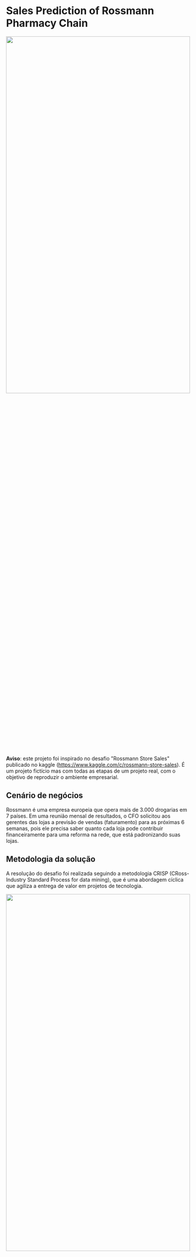 # Sales Prediction of Rossmann Pharmacy Chain

<img src="images/pharmacy.jpg" width=100% height=50%/>

**Aviso**: este projeto foi inspirado no desafio "Rossmann Store Sales" publicado no kaggle (https://www.kaggle.com/c/rossmann-store-sales). É um projeto fictício mas com todas as etapas de um projeto real, com o objetivo de reproduzir o ambiente empresarial.

## Cenário de negócios
Rossmann é uma empresa europeia que opera mais de 3.000 drogarias em 7 países. Em uma reunião mensal de resultados, o CFO solicitou aos gerentes das lojas a previsão de vendas (faturamento) para as próximas 6 semanas, pois ele precisa saber quanto cada loja pode contribuir financeiramente para uma reforma na rede, que está padronizando suas lojas.

## Metodologia da solução
A resolução do desafio foi realizada seguindo a metodologia CRISP (CRoss-Industry Standard Process for data mining), que é uma abordagem cíclica que agiliza a entrega de valor em projetos de tecnologia.

<img src="images/MindMapHypothesis.PNG" width=100% height=50%/>

Minha estratégia para resolver esse desafio foi testar modelos de machine learning para prever vendas para as próximas 6 semanas e decidir qual trará o melhor resultado para a empresa.
Após a modelagem, a solução entregue foi um bot de telegrama que recebe o número da loja e retorna a previsão para as próximas semanas.

## Coleta e limpeza de dados

O primeiro passo foi coletar (do kaggle) e entender os dados; logo após, ocorreu a limpeza do banco de dados e o tratamento dos valores ausentes. <br>
São 1017209 registros de vendas para 1115 lojas diferentes, contendo diferentes atributos como: "date", "store_type", "customers", "sortment", "school_holiday", "open", "promo2", "sales", entre outros . A explicação de cada um dos atributos está disponível no quadro abaixo. <br>
Para completar a etapa de limpeza dos dados, foram retiradas funcionalidades que não estarão disponíveis no momento da previsão, como o número de clientes, que só será conhecido no dia da venda e, portanto, seria impraticável treinar o modelo com tal variável.

As variáveis do dataset original são:

Variável | Definição
------------ | -------------
|store | id único de cada loja.|
|day_of_week | indica o dia da semana que era aquele dia (assumindo 1-Sun -> 7-Sat).|
|date | data do registro.|
|sales | faturamento da loja naquele dia.|
|customers | número de clientes na loja naquele dia.|
|open | loja aberta ou fechada: (0 = closed, 1 = open).|
|state_holiday | feriado nacional (a = public holiday, b = Easter holiday, c = Christmas, 0 = Dia Comum).|
|school_holiday | indica se a loja naquele dia foi afetada pelo fechamento das escolas públicas.|
|store_type | indica qual dos 4 modelos distintos é esta loja: (a, b, c, d).|
|assortment | indica o nível de sortimento da loja: (a = basic, b = extra, c = extended).|
|competition_distance | indica a distancia em metros do competidor mais próximo.|
|competition_open_since_month | indica mês aproximado da abertura do competidor mais próximo.|
|competition_open_since_year | indica ano aproximado da abertura do competidor mais próximo.|
|promo | indica se a loja está com uma promoção ativa naquele dia.|
|promo2 | é uma promoção contínua e consecutiva: (0 = store not participating, 1 = store participating).|
|promo2_since_week | indica a semana do calendário onde a loja entrou em Promo2.|
|promo2_since_year | indica o ano onde a loja entrou em Promo2.|
|promo_interval | indica os meses de início anual onde Promo2 é iniciada (ex: "Feb,May,Aug,Nov").|

As variáveis derivadas são:
Variável | Definição
------------ | -------------
|competition_since | data desde que existem competidores. |
|competition_time_month | número de meses desde que a competição iniciou. |
|promo2_since | data desde que a Promo2 está ativa. |
|promo2_time_week | números de semanas em que a Promo2 ficou ativa. |


## Análise exploratória de dados guiada por um mapa mental de hipóteses

O próximo passo foi realizar a análise exploratória de dados (EDA). Mas antes, foi feito um mapa mental de hipóteses para orientar a EDA, gerar insights e entender um pouco mais sobre o banco de dados e os atributos mais importantes.

<img src="images/MindMapHypothesis.PNG" width=100% height=50%/>

Com o diagrama de atributos acima, várias hipóteses foram geradas; as que foram julgados mais relevantes foram selecionadas (listados abaixo) e então a EDA realmente começou.

1. Lojas com maior sortimentos deveriam vender mais.
2. Lojas com competidores mais próximos deveriam vender menos.
3. Lojas com competidores à mais tempo deveriam vendem mais.
4. Lojas com promoções ativas por mais tempo deveriam vender mais.
5. Lojas com mais dias de promoção deveriam vender mais.
7. Lojas com mais promoções consecutivas deveriam vender mais.
8. Lojas abertas durante o feriado de Natal deveriam vender mais.
9. Lojas deveriam vender mais ao longo dos anos.
10. Lojas deveriam vender mais no segundo semestre do ano.
11. Lojas deveriam vender mais depois do dia 10 de cada mês.
12. Lojas deveriam vender menos aos finais de semana.
13. Lojas deveriam vender menos durante as feriados escolares.

A discussão de cada hipótese para validá-la ou refutá-la encontra-se no arquivo do notebook. Assim como os gráficos tornando a visualização das hipóteses mais intuitiva <br>
Segue abaixo o resumo da análise das hipóteses 1, 10 e 13:

### H1. Lojas com maior sortimentos deveriam vender mais.

![h1.1](images/assortment1.PNG)
![h1.2](images/assortment2.PNG)

No primeiro gráfico, temos um comparativo dos tipos de sortimentos de lojas e suas medianas de vendas. Nele podemos perceber que loja com sortimento mais farto (extended e extra) vendem mais que as lojas com sortimento básico. Já no segundo gráfico temos as séries temporais dos 3 sortimentos diferentes durante todo o período do Dataset feitas através de uma média móvel de 4 períodos. Fica claro uma tendência de crescimento nas lojas com sortimento extra.

Um insight que pode ser extraído dessa análise seria identificar produtos de lojas que tem sortimento maior (extra e extended) e comparar quais têm sido sucesso de vendas mas não estão disponíveis em lojas com sortimento básico. Assim, em uma tentativa de aumentar o ticket médio as lojas com sortimento básico poderiam incluir esses produtos em seu mix.

### H2. Lojas com competidores mais próximos deveriam vender menos. **Falsa**

![h2](images/competition_distance.PNG)

Diante dos gráficos acima, conseguimos analisar que há uma variabilidade muito grande entre as medianas de vendas por distâncias, não há essa relação. Isso também é confirmado pelo valor baixo resultante do cálculo da correlação de Pearson (gráfico mais à direita).

Esse é um tipo de hipótese que não trouxe um grande insight sobre o negócio, como nossa intenção é fazer uma previsão de vendas, trata-se de um problema de regressão. Em problemas de regressão, para encontrar grande valor em um atributo, esperamos ver uma relação clara ao plotar o gráfico de dispersão da variável estudada versus a variável resposta. Não é isso que acontece, pois não há um padrão de alta ou baixa nas vendas de farmácias com competidores mais próximos em relação a lojas com competidores mais distantes.

### H13. Lojas deveriam vender menos durante as feriados escolares: **Falsa**

<img src="/images/school_holiday.PNG" align="center" height="600" class="center"/>

Com a análise do gráfico acima, percebe-se que nos fériados escolares, pela mediana, são realizadas mais vendas do que em dias regulares.
Nota-se que, com exceção de outubro e dezembro, na mediana, o montante de vendas é maior nos feriados escolares. Destaque para as vendas nos feriados escolares de março e novembro.

## Preparação dos dados (transformações e seleção de variáveis)

Após a etapa da Análise Exploratória de Dados, foi realizada a preparação dos dados para que os modelos de Machine Learning pudessem ser implementados posteriormente. Primeiro foi feito o tratamento das das variáveis numéricas, como nenhuma variável tinha uma distribuição normal, não foi aplicada a normalização. Para atributos que não possuíam muitos outliers foi aplicada uma técnica de Reescala denominada MinMaxScaler e  aqueles que tinham outliers expressivos, foi aplicada outra técnica de Reescala chamada RobustScaler.

Já as variáveis categóricas, tiveram um processo de Encoding aplicado à elas. As que representavam um estado passaram pelo One Hot Encoding, as que não possuiam uma relação explicita entre suas categorias passaram por Label Encoding, e em variáveis hierárquicas foi aplicado o Ordinal Encoding. Atributos de natureza cíclica tiveram a sua natureza transformada por meio de funções seno e cosseno, para que ficasse explicita essa natureza cíclica para o aprendizado dos modelos de machine learning

O próximo passo foi identificar os atributos mais relevantes para o treinamento de modelos de aprendizado de máquina.
Para isso, além do conhecimento adquirido durante a EDA, foram utilizadas as implementações em Python do pacote Boruta.
As características escolhidas por Boruta estão descritas no notebook.

## Modelagem de Machine learning 

Quatro modelos diferentes (regressão linear, regressão linear regularizada - Lasso, random forest e XGBoost ) foram avaliados usando a validação cruzada em base contínua, esquematicamente representada a seguir.

![cross_validation](images/cross_validation.PNG)

Começou com uma parcela reduzida dos dados de treinamento, cujas últimas 6 semanas foram separadas para validação; em seguida, o modelo foi treinado e seu desempenho foi calculado. <br>
Novas iterações foram realizadas, cada vez aumentando o conjunto de dados de treinamento e sempre separando as últimas 6 semanas para o teste. <br>
O desempenho da validação cruzada foi a média de cada uma dessas iterações.

Os resultados em termos de erro médio absoluto (MAE), erro percentual absoluto médio (MAPE) e erro quadrático médio (RMSE) foram:

|Model|MAE|MAPE|RMSE|
|-----------------------------|------------------|-------------|------------------|
|Random forest regressor      |837.68 +/- 219.1 |0.12 +/- 0.02|1256.08 +/- 320.36|
|XGBoost regressor            |1030.28 +/- 167.19 |0.14 +/- 0.02|1478.26 +/- 229.79|
|Linear regression            |2081.73 +/- 295.63|0.3 +/- 0.02 |2952.52 +/- 468.37|
|Regularized linear regression|2116.38 +/- 341.|0.29 +/- 0.01|3057.75 +/- 504.26|
    
Embora o modelo de random forest tenha sido o melhor, o modelo escolhido para prosseguir com o ajuste dos hiper parâmetros foi o XGBoost. A razão disso é que é um modelo muito mais leve para operar em produção e não apresenta diferença significativa de desempenho; a operacionalidade em produção é um requisito extremamente importante neste projeto.

## Otimização dos hiper parâmetros 
Usando o procedimento de  random search com alguns conjuntos de valores para os seguintes parâmetros: "n_estimators", "eta", "max_depth", "subsample", "colsample_bytree" e "min_child_weight", foram realizadas 5 iterações diferentes do XGBoost, todas avaliadas por validação cruzada. 
O modelo de XGBoost escolhido como vencedor foi definido pela melhor performance no indicador RMSE. Os parâmetros dele são apresentados abaixo:
 
- n_estimators = 3000
- eta = 0.03,
- max_depth = 5
- subsample = 0.7,
- colsample_bytree = 0.7
- min_child_weight = 3

Após a escolha desses parâmetros, o modelo foi treinado com o dataset de treino inteiro. A performance nos dados de teste foi:

|Model|MAE|MAPE|RMSE|
|----------------|------|----|-------|
XGBoost regressor|  664.97|0.097|957.77|

## Performance de Negócio

Finalmente, com o modelo treinado, é hora de traduzir o desempenho do modelo em desempenho de negócios.
Considerando o MAE obtido na previsão para cada loja, durante o período de teste, foram projetados os melhores e piores cenários de vendas para cada loja e depois essas projeções foram somadas para ilustrar o desempenho da rede de farmácias como um todo.

O desempenho de vendas esperado para a rede de farmácias Rossmann  nas próximas 6 semanas, pode ser visualizado na tabela abaixo:

|Cenário|Valores
|----------|---------|
|Predições no cenário realista|$285,860,497.77|
|Predições no cenário pessimista|$285,115,015.71|
|Predições no cenário otimista|$286,605,979.84|

A performance geral do modelo pode ser representada pelos gráficos abaixo, aonde: <br>
<br>
- error_rate = predictions/sales <br>
- error = sales - predictions <br>

<br>

![performance](images/performance.PNG)

No geral, o modelo teve um bom desempenho. <br>
Mas é sempre possível melhorá-lo; seguindo a metodologia CRISP, caso seja necessária uma nova rodada, pode-se considerar treinar as lojas individualmente ou até mesmo um grupo menor delas, por exemplo. Outra possibilidade é explorar outros modelos de aprendizado de máquina. <br>
No entanto, deve-se levar em consideração o prazo de entrega das previsões e o desempenho do modelo já em produção. Algo muito pesado ou demorado também é impraticável, mesmo que tenha um desempenho excepcional. <br>
É um trade-off que deve estar intimamente alinhado com a gestão da empresa. <br>
Mais detalhes sobre o desempenho dos negócios estão disponíveis no notebook.

## Modelo em Produção

O modelo foi finalmente colocado em produção e operado por meio de um chatbot do Telegram. Para isso, além do modelo final treinado, foi criada uma classe em python com todo o pipeline de processamento de dados, um manipulador de API e um aplicativo para gerenciar as mensagens. Todos os arquivos foram hospedados no Heroku (https://www.heroku.com/); os dados de produção também foram armazenados em sua nuvem. <br>

O esquema a seguir representa todos esses arquivos.

![app](images/arquitetura.png)

Em seguida, podemos ver uma demonstração do robô desenvolvido em Telegram retornando a previsão de vendas para diversas lojas consultadas. A demonstração foi gravada na versão do Telegram para Desktop, mas caso seja de preferência do usuário, ele também pode ser acionado via celular: <br>

![rossmann_bot](images/rossmann_bot.gif) <br />

     







